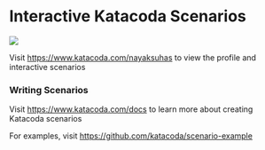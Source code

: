 # Interactive Katacoda Scenarios

[![](http://shields.katacoda.com/katacoda/nayaksuhas/count.svg)](https://www.katacoda.com/nayaksuhas "Get your profile on Katacoda.com")

Visit https://www.katacoda.com/nayaksuhas to view the profile and interactive scenarios

### Writing Scenarios
Visit https://www.katacoda.com/docs to learn more about creating Katacoda scenarios

For examples, visit https://github.com/katacoda/scenario-example
